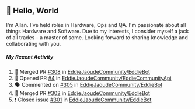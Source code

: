 ## :wave: Hello, World

I'm Allan. I've held roles in Hardware, Ops and QA. I'm passionate about all things Hardware and Software. Due to my interests, I consider myself a jack of all trades - a master of some. Looking forward to sharing knowledge and collaborating with you.

##### My Recent Activity
<!--START_SECTION:activity-->
1. 🎉 Merged PR [#308](https://github.com/EddieJaoudeCommunity/EddieBot/pull/308) in [EddieJaoudeCommunity/EddieBot](https://github.com/EddieJaoudeCommunity/EddieBot)
2. 💪 Opened PR [#4](https://github.com/EddieJaoudeCommunity/EddieCommunityApi/pull/4) in [EddieJaoudeCommunity/EddieCommunityApi](https://github.com/EddieJaoudeCommunity/EddieCommunityApi)
3. 🗣 Commented on [#305](https://github.com/EddieJaoudeCommunity/EddieBot/issues/305) in [EddieJaoudeCommunity/EddieBot](https://github.com/EddieJaoudeCommunity/EddieBot)
4. 🎉 Merged PR [#302](https://github.com/EddieJaoudeCommunity/EddieBot/pull/302) in [EddieJaoudeCommunity/EddieBot](https://github.com/EddieJaoudeCommunity/EddieBot)
5. ❗️ Closed issue [#301](https://github.com/EddieJaoudeCommunity/EddieBot/issues/301) in [EddieJaoudeCommunity/EddieBot](https://github.com/EddieJaoudeCommunity/EddieBot)
<!--END_SECTION:activity-->

<!--
**AllanRegush/AllanRegush** is a ✨ _special_ ✨ repository because its `README.md` (this file) appears on your GitHub profile.

Here are some ideas to get you started:

- 🔭 I’m currently working on ...
- 🌱 I’m currently learning ...
- 👯 I’m looking to collaborate on ...
- 🤔 I’m looking for help with ...
- 💬 Ask me about ...
- 📫 How to reach me: ...
- 😄 Pronouns: ...
- ⚡ Fun fact: ...
-->
